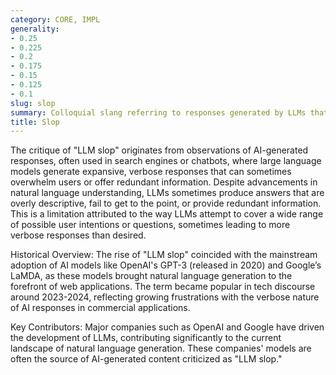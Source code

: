 ```yaml
---
category: CORE, IMPL
generality:
- 0.25
- 0.225
- 0.2
- 0.175
- 0.15
- 0.125
- 0.1
slug: slop
summary: Colloquial slang referring to responses generated by LLMs that may be overly verbose or repetitive, often observed in AI-generated summaries or answers, and sometimes criticized for lacking conciseness or relevance.
title: Slop
---
```


The critique of "LLM slop" originates from observations of AI-generated responses, often used in search engines or chatbots, where large language models generate expansive, verbose responses that can sometimes overwhelm users or offer redundant information. Despite advancements in natural language understanding, LLMs sometimes produce answers that are overly descriptive, fail to get to the point, or provide redundant information. This is a limitation attributed to the way LLMs attempt to cover a wide range of possible user intentions or questions, sometimes leading to more verbose responses than desired.

Historical Overview: The rise of "LLM slop" coincided with the mainstream adoption of AI models like OpenAI's GPT-3 (released in 2020) and Google’s LaMDA, as these models brought natural language generation to the forefront of web applications. The term became popular in tech discourse around 2023-2024, reflecting growing frustrations with the verbose nature of AI responses in commercial applications.

Key Contributors: Major companies such as OpenAI and Google have driven the development of LLMs, contributing significantly to the current landscape of natural language generation. These companies' models are often the source of AI-generated content criticized as "LLM slop."